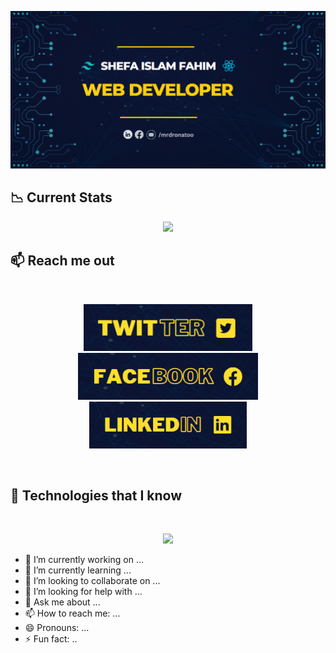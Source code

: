 [![Banner](https://raw.githubusercontent.com/dronatoo21/dronatoo21/5d989143829cf512416d6f37ba99bfe2b925a10d/git%20ban.png)](https://www.facebook.com/profile.php?id=100093659983951)

## :chart_with_downwards_trend: Current Stats

<p align="center">
  <img width="70%" src="https://github-readme-streak-stats.herokuapp.com?user=dronatoo21&theme=yeblu&date_format=M%20j%5B%2C%20Y%5D" />
</p>

## :mailbox: Reach me out
<br/>

[<p align="center"><img height="75" src="https://raw.githubusercontent.com/dronatoo21/dronatoo21/705406ada9f57a462641f0101851a34739d09f16/twitter.png">]() [<img height="75" src="https://raw.githubusercontent.com/dronatoo21/dronatoo21/main/facebook.png">]() [<img height="75" 
 src="https://github.com/dronatoo21/dronatoo21/blob/main/linkedin.png"> </p>]()

 <br/>

 ## :high_brightness: Technologies that I know
 <br/>
<p align="center">
  <a href="https://skillicons.dev">
    <img src="https://skillicons.dev/icons?i=git,kubernetes,docker,c,vim" />
  </a>
</p>


- 🔭 I’m currently working on ...
- 🌱 I’m currently learning ...
- 👯 I’m looking to collaborate on ...
- 🤔 I’m looking for help with ...
- 💬 Ask me about ...
- 📫 How to reach me: ...
- 😄 Pronouns: ...
- ⚡ Fun fact: ..
